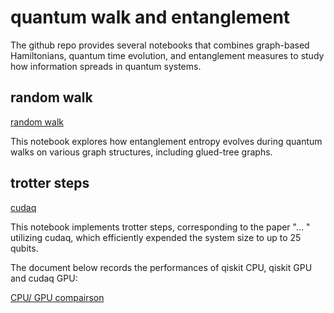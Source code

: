 # quantum walk and entanglement 

The github repo provides several notebooks that combines graph-based Hamiltonians, quantum time evolution, and entanglement measures to study how information spreads in quantum systems. 

## random walk 

[random walk](https://github.com/jonahso/quantum-walk-and-entanglement/blob/a3abb579f48e95c36719e9cfe3adbf52e8067be3/random_walk.ipynb) 

This notebook explores how entanglement entropy evolves during quantum walks on various graph structures, including glued-tree graphs. 

## trotter steps 

[cudaq](https://github.com/jonahso/quantum-walk-and-entanglement/blob/cf4706280908de568fc7fd238cd8d1a79b1e0c0b/trotter_steps_cudaq_edited.ipynb) 

This notebook implements trotter steps, corresponding to the paper "... " utilizing cudaq, which efficiently expended the system size to up to 25 qubits. 

The document below records the performances of qiskit CPU, qiskit GPU and cudaq GPU: 

[CPU/ GPU compairson](https://docs.google.com/document/d/19h4Z0-DiqDh6jvB_zOMiuUDnqxpCwPj00U1Lpo-U6t8/edit?usp=sharing) 
